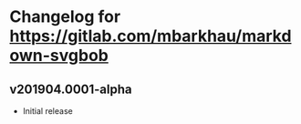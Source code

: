 # Changelog for https://gitlab.com/mbarkhau/markdown-svgbob

## v201904.0001-alpha

 - Initial release

